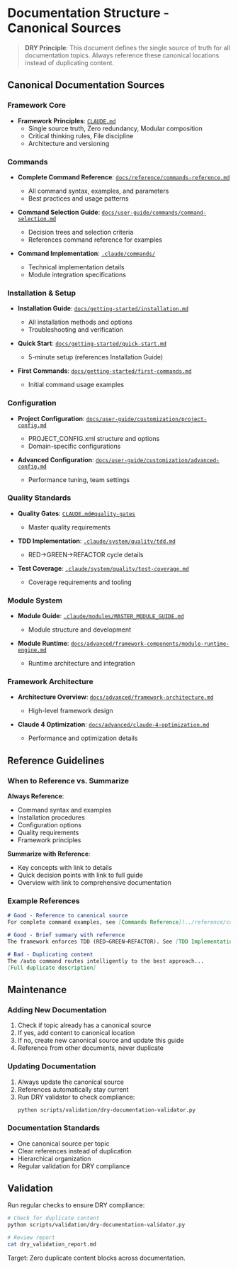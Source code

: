 # Documentation Structure - Canonical Sources

> **DRY Principle**: This document defines the single source of truth for all documentation topics. Always reference these canonical locations instead of duplicating content.

## Canonical Documentation Sources

### Framework Core
- **Framework Principles**: [`CLAUDE.md`](../CLAUDE.md)
  - Single source truth, Zero redundancy, Modular composition
  - Critical thinking rules, File discipline
  - Architecture and versioning

### Commands
- **Complete Command Reference**: [`docs/reference/commands-reference.md`](reference/commands-reference.md)
  - All command syntax, examples, and parameters
  - Best practices and usage patterns
  
- **Command Selection Guide**: [`docs/user-guide/commands/command-selection.md`](user-guide/commands/command-selection.md)
  - Decision trees and selection criteria
  - References command reference for examples

- **Command Implementation**: [`.claude/commands/`](../.claude/commands/)
  - Technical implementation details
  - Module integration specifications

### Installation & Setup
- **Installation Guide**: [`docs/getting-started/installation.md`](getting-started/installation.md)
  - All installation methods and options
  - Troubleshooting and verification
  
- **Quick Start**: [`docs/getting-started/quick-start.md`](getting-started/quick-start.md)
  - 5-minute setup (references Installation Guide)
  
- **First Commands**: [`docs/getting-started/first-commands.md`](getting-started/first-commands.md)
  - Initial command usage examples

### Configuration
- **Project Configuration**: [`docs/user-guide/customization/project-config.md`](user-guide/customization/project-config.md)
  - PROJECT_CONFIG.xml structure and options
  - Domain-specific configurations
  
- **Advanced Configuration**: [`docs/user-guide/customization/advanced-config.md`](user-guide/customization/advanced-config.md)
  - Performance tuning, team settings

### Quality Standards
- **Quality Gates**: [`CLAUDE.md#quality-gates`](../CLAUDE.md#quality-gates)
  - Master quality requirements
  
- **TDD Implementation**: [`.claude/system/quality/tdd.md`](../.claude/system/quality/tdd.md)
  - RED→GREEN→REFACTOR cycle details
  
- **Test Coverage**: [`.claude/system/quality/test-coverage.md`](../.claude/system/quality/test-coverage.md)
  - Coverage requirements and tooling

### Module System
- **Module Guide**: [`.claude/modules/MASTER_MODULE_GUIDE.md`](../.claude/modules/MASTER_MODULE_GUIDE.md)
  - Module structure and development
  
- **Module Runtime**: [`docs/advanced/framework-components/module-runtime-engine.md`](advanced/framework-components/module-runtime-engine.md)
  - Runtime architecture and integration

### Framework Architecture
- **Architecture Overview**: [`docs/advanced/framework-architecture.md`](advanced/framework-architecture.md)
  - High-level framework design
  
- **Claude 4 Optimization**: [`docs/advanced/claude-4-optimization.md`](advanced/claude-4-optimization.md)
  - Performance and optimization details

## Reference Guidelines

### When to Reference vs. Summarize

**Always Reference**:
- Command syntax and examples
- Installation procedures
- Configuration options
- Quality requirements
- Framework principles

**Summarize with Reference**:
- Key concepts with link to details
- Quick decision points with link to full guide
- Overview with link to comprehensive documentation

### Example References

```markdown
# Good - Reference to canonical source
For complete command examples, see [Commands Reference](../reference/commands-reference.md).

# Good - Brief summary with reference
The framework enforces TDD (RED→GREEN→REFACTOR). See [TDD Implementation](../../.claude/system/quality/tdd.md) for details.

# Bad - Duplicating content
The /auto command routes intelligently to the best approach...
[Full duplicate description]
```

## Maintenance

### Adding New Documentation
1. Check if topic already has a canonical source
2. If yes, add content to canonical location
3. If no, create new canonical source and update this guide
4. Reference from other documents, never duplicate

### Updating Documentation
1. Always update the canonical source
2. References automatically stay current
3. Run DRY validator to check compliance:
   ```bash
   python scripts/validation/dry-documentation-validator.py
   ```

### Documentation Standards
- One canonical source per topic
- Clear references instead of duplication
- Hierarchical organization
- Regular validation for DRY compliance

## Validation

Run regular checks to ensure DRY compliance:
```bash
# Check for duplicate content
python scripts/validation/dry-documentation-validator.py

# Review report
cat dry_validation_report.md
```

Target: Zero duplicate content blocks across documentation.